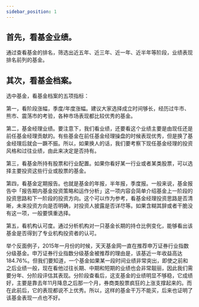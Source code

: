 ```yaml
---
sidebar_position: 1
---
```


## 首先，看基金业绩。

通过查看基金的排名，筛选出近五年、近三年、近一年、近半年等阶段，业绩表现排名前列的基金。

## 其次，看基金档案。

选中基金，看基金档案的五项指标：

第一，看阶段涨幅，季度/年度涨幅。建议大家选择成立时间够长，经历过牛市、熊市、震荡市的考验，各种市场表现都比较优秀的基金。

第二，基金经理业绩。要注意下，我们看业绩，还要看这个业绩主要是由现任还是前任基金经理贡献的。有些基金在前任基金经理操盘的时候表现优秀，但是换了基金经理后就会一蹶不振。所以，如果换人的话，我们要考察下现任基金经理的投资风格和过往业绩，由此来决定是否持有。

第三，看基金所持有股票和行业配置。如果你看好某一行业或者某类股票，可以选择主要投资这些行业或股票的基金。

第四，看基金定期报告。也就是基金的年报，半年报，季度报。一般来说，基金报告中「报告期内基金投资策略和运作分析」这一项内容会简单介绍基金上一阶段的投资思路和下一阶段的投资方向。这个可以作为参考，看基金经理投资思路是否清晰，未来投资方向是否明确，对投资人披露是否详尽等。如果含糊其辞或者干脆没有这一项，一般要慎重选择。

第五，看机构认可度。通过分析机构对一只基金长期的持仓比例变化，能够看出该基金是否得到了专业机构投资者的认可。

举个反面例子，2015年一月份的时候，天天基金网一直在推荐申万证券行业指数分级基金。申万证券行业指数分级基金被推荐的理由是，该基近一年收益高达184.76%。但我们要知道，一个基金如果某一段时间业绩非常突出，即使之前和之后业绩一般，现在看他过往长期、中期和短期的业绩也会非常靓丽，因此我们需要分年、分阶段评估其表现。分阶段查看后，这支基金的业绩明显不够稳，它成绩好，主要是靠去年11月降息之后那一个月，券商类股票疯狂的上涨支撑起来的。而在此前后，它的表现都说不上优秀。所以，这样的基金干万不能买，后来也证明了该基金表现一点也不好。
